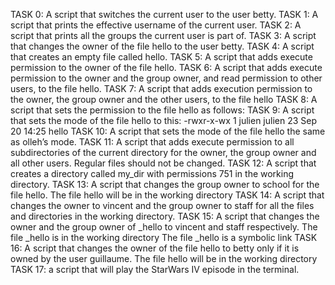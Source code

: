TASK 0: A script that switches the current user to the user betty.
TASK 1: A script that prints the effective username of the current user.
TASK 2: A script that prints all the groups the current user is part of.
TASK 3: A script that changes the owner of the file hello to the user betty.
TASK 4: A script that creates an empty file called hello.
TASK 5: A script that adds execute permission to the owner of the file hello.
TASK 6: A script that adds execute permission to the owner and the group owner, and read permission to other users, to the file hello.
TASK 7: A script that adds execution permission to the owner, the group owner and the other users, to the file hello
TASK 8: A script that sets the permission to the file hello as follows:
TASK 9: A script that sets the mode of the file hello to this: -rwxr-x-wx 1 julien julien 23 Sep 20 14:25 hello
TASK 10: A script that sets the mode of the file hello the same as olleh’s mode.
TASK 11: A script that adds execute permission to all subdirectories of the current directory for the owner, the group owner and all other users. Regular files should not be changed.
TASK 12: A script that creates a directory called my_dir with permissions 751 in the working directory.
TASK 13: A script that changes the group owner to school for the file hello. The file hello will be in the working directory
TASK 14:  A script that changes the owner to vincent and the group owner to staff for all the files and directories in the working directory. 
TASK 15: A script that changes the owner and the group owner of _hello to vincent and staff respectively.
The file _hello is in the working directory
The file _hello is a symbolic link
TASK 16: A script that changes the owner of the file hello to betty only if it is owned by the user guillaume. The file hello will be in the working directory
TASK 17: a script that will play the StarWars IV episode in the terminal.
